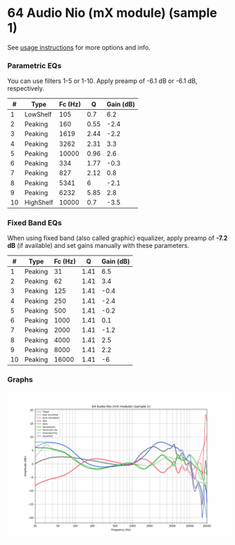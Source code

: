 # 64 Audio Nio (mX module) (sample 1)
See [usage instructions](https://github.com/jaakkopasanen/AutoEq#usage) for more options and info.

### Parametric EQs
You can use filters 1-5 or 1-10. Apply preamp of -6.1 dB or -6.1 dB, respectively.

|   # | Type      |   Fc (Hz) |    Q |   Gain (dB) |
|-----|-----------|-----------|------|-------------|
|   1 | LowShelf  |       105 | 0.7  |         6.2 |
|   2 | Peaking   |       160 | 0.55 |        -2.4 |
|   3 | Peaking   |      1619 | 2.44 |        -2.2 |
|   4 | Peaking   |      3262 | 2.31 |         3.3 |
|   5 | Peaking   |     10000 | 0.96 |         2.6 |
|   6 | Peaking   |       334 | 1.77 |        -0.3 |
|   7 | Peaking   |       827 | 2.12 |         0.8 |
|   8 | Peaking   |      5341 | 6    |        -2.1 |
|   9 | Peaking   |      6232 | 5.85 |         2.8 |
|  10 | HighShelf |     10000 | 0.7  |        -3.5 |

### Fixed Band EQs
When using fixed band (also called graphic) equalizer, apply preamp of **-7.2 dB** (if available) and set gains manually with these parameters.

|   # | Type    |   Fc (Hz) |    Q |   Gain (dB) |
|-----|---------|-----------|------|-------------|
|   1 | Peaking |        31 | 1.41 |         6.5 |
|   2 | Peaking |        62 | 1.41 |         3.4 |
|   3 | Peaking |       125 | 1.41 |        -0.4 |
|   4 | Peaking |       250 | 1.41 |        -2.4 |
|   5 | Peaking |       500 | 1.41 |        -0.2 |
|   6 | Peaking |      1000 | 1.41 |         0.1 |
|   7 | Peaking |      2000 | 1.41 |        -1.2 |
|   8 | Peaking |      4000 | 1.41 |         2.5 |
|   9 | Peaking |      8000 | 1.41 |         2.2 |
|  10 | Peaking |     16000 | 1.41 |        -6   |

### Graphs
![](./64%20Audio%20Nio%20(mX%20module)%20(sample%201).png)
